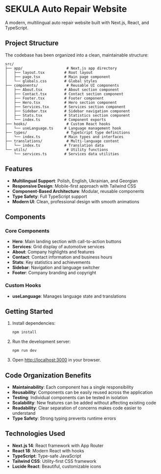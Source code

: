 # SEKULA Auto Repair Website

A modern, multilingual auto repair website built with Next.js, React, and TypeScript.

## Project Structure

The codebase has been organized into a clean, maintainable structure:

```
src/
├── app/                    # Next.js app directory
│   ├── layout.tsx         # Root layout
│   ├── page.tsx           # Main page component
│   └── globals.css        # Global styles
├── components/             # Reusable UI components
│   ├── About.tsx          # About section component
│   ├── Contact.tsx        # Contact section component
│   ├── Footer.tsx         # Footer component
│   ├── Hero.tsx           # Hero section component
│   ├── Services.tsx       # Services section component
│   ├── Sidebar.tsx        # Sidebar navigation component
│   ├── Stats.tsx          # Statistics section component
│   └── index.ts           # Component exports
├── hooks/                  # Custom React hooks
│   └── useLanguage.ts     # Language management hook
├── types/                  # TypeScript type definitions
│   └── index.ts           # Main types and interfaces
├── translations/           # Multi-language content
│   └── index.ts           # Translation data
└── utils/                  # Utility functions
    └── services.ts        # Services data utilities
```

## Features

- **Multilingual Support**: Polish, English, Ukrainian, and Georgian
- **Responsive Design**: Mobile-first approach with Tailwind CSS
- **Component-Based Architecture**: Modular, reusable components
- **Type Safety**: Full TypeScript support
- **Modern UI**: Clean, professional design with smooth animations

## Components

### Core Components
- **Hero**: Main landing section with call-to-action buttons
- **Services**: Grid display of automotive services
- **About**: Company highlights and features
- **Contact**: Contact information and business hours
- **Stats**: Key statistics and achievements
- **Sidebar**: Navigation and language switcher
- **Footer**: Company branding and copyright

### Custom Hooks
- **useLanguage**: Manages language state and translations

## Getting Started

1. Install dependencies:
   ```bash
   npm install
   ```

2. Run the development server:
   ```bash
   npm run dev
   ```

3. Open [http://localhost:3000](http://localhost:3000) in your browser.

## Code Organization Benefits

- **Maintainability**: Each component has a single responsibility
- **Reusability**: Components can be easily reused across the application
- **Testing**: Individual components can be tested in isolation
- **Scalability**: New features can be added without affecting existing code
- **Readability**: Clear separation of concerns makes code easier to understand
- **Type Safety**: Strong typing prevents runtime errors

## Technologies Used

- **Next.js 14**: React framework with App Router
- **React 18**: Modern React with hooks
- **TypeScript**: Type-safe JavaScript
- **Tailwind CSS**: Utility-first CSS framework
- **Lucide React**: Beautiful, customizable icons
